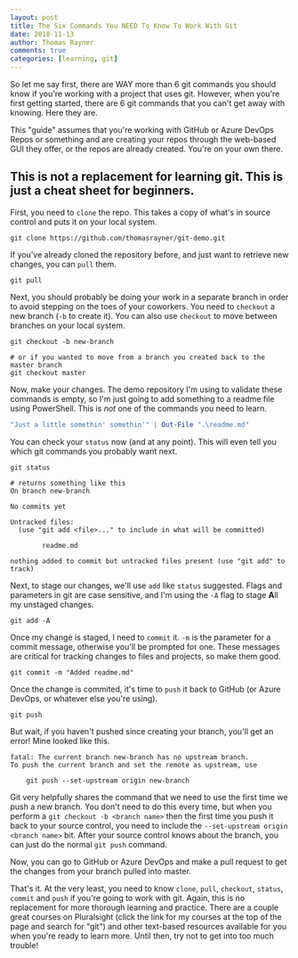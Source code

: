 ```yaml
---
layout: post
title: The Six Commands You NEED To Know To Work With Git
date: 2018-11-13
author: Thomas Rayner
comments: true
categories: [learning, git]
---
```


So let me say first, there are WAY more than 6 git commands you should know if you're working with a project that uses git. However, when you're first getting started, there are 6 git commands that you can't get away with knowing. Here they are.

This "guide" assumes that you're working with GitHub or Azure DevOps Repos or something and are creating your repos through the web-based GUI they offer, or the repos are already created. You're on your own there.

## This is not a replacement for learning git. This is just a cheat sheet for beginners.

First, you need to `clone` the repo. This takes a copy of what's in source control and puts it on your local system.

```
git clone https://github.com/thomasrayner/git-demo.git
```

If you've already cloned the repository before, and just want to retrieve new changes, you can `pull` them.

```
git pull
```

Next, you should probably be doing your work in a separate branch in order to avoid stepping on the toes of your coworkers. You need to `checkout` a new branch (`-b` to create it). You can also use `checkout` to move between branches on your local system.

```
git checkout -b new-branch

# or if you wanted to move from a branch you created back to the master branch
git checkout master
```

Now, make your changes. The demo repository I'm using to validate these commands is empty, so I'm just going to add something to a readme file using PowerShell. This is _not_ one of the commands you need to learn.

```powershell
"Just a little somethin' somethin'" | Out-File ".\readme.md"
```

You can check your `status` now (and at any point). This will even tell you which git commands you probably want next.

```
git status

# returns something like this
On branch new-branch

No commits yet

Untracked files:
  (use "git add <file>..." to include in what will be committed)

        readme.md

nothing added to commit but untracked files present (use "git add" to track)
```

Next, to stage our changes, we'll use `add` like `status` suggested. Flags and parameters in git are case sensitive, and I'm using the `-A` flag to stage **A**ll my unstaged changes.

```
git add -A
```

Once my change is staged, I need to `commit` it. `-m` is the parameter for a commit message, otherwise you'll be prompted for one. These messages are critical for tracking changes to files and projects, so make them good.

```
git commit -m "Added readme.md"
```

Once the change is commited, it's time to `push` it back to GitHub (or Azure DevOps, or whatever else you're using).

```
git push
```

But wait, if you haven't pushed since creating your branch, you'll get an error! Mine looked like this.

```
fatal: The current branch new-branch has no upstream branch.
To push the current branch and set the remote as upstream, use

    git push --set-upstream origin new-branch
```

Git very helpfully shares the command that we need to use the first time we push a new branch. You don't need to do this every time, but when you perform a `git checkout -b <branch name>` then the first time you push it back to your source control, you need to include the `--set-upstream origin <branch name>` bit. After your source control knows about the branch, you can just do the normal `git push` command.

Now, you can go to GitHub or Azure DevOps and make a pull request to get the changes from your branch pulled into master.

That's it. At the very least, you need to know `clone`, `pull`, `checkout`, `status`, `commit` and `push` if you're going to work with git. Again, this is no replacement for more thorough learning and practice. There are a couple great courses on Pluralsight (click the link for my courses at the top of the page and search for "git") and other text-based resources available for you when you're ready to learn more. Until then, try not to get into too much trouble!